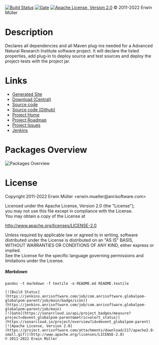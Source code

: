 [![Build Status](https://jenkins.anrisoftware.com/job/com.anrisoftware.globalpom-globalpom-parent/job/main/badge/icon)](https://jenkins.anrisoftware.com/job/com.anrisoftware.globalpom-globalpom-parent/job/main)
[![Gate](https://sonarcloud.io/api/project_badges/measure?project=devent_globalpom-parent&metric=alert_status)](https://sonarcloud.io/project/overview?id=devent_globalpom-parent)
[![Apache License, Version 2.0](https://project.anrisoftware.com/attachments/download/217/apache2.0-small.gif)](http://www.apache.org/licenses/LICENSE-2.0)
© 2011-2022 Erwin Müller

Description
===========

Declares all dependencies and all Maven plug-ins needed for a Advanced
Natural Research Institute software project. It will declare the listed
properties, add plug-in to deploy source and test sources and deploy the
project-tests with the project jar.

Links
=====

-   [Generated
    Site](https://javadoc.anrisoftware.com/com.anrisoftware.globalpom/globalpom-parent/4.6.3/index.html)
-   [Download
    (Central)](https://search.maven.org/artifact/com.anrisoftware.globalpom/globalpom-parent/4.6.3/pom)
-   [Source
    code](https://gitea.anrisoftware.com/com.anrisoftware.globalpom/globalpom-parent)
-   [Source code (Github)](https://github.com/devent/globalpom-parent)
-   [Project Home](https://project.anrisoftware.com/projects/globalpom)
-   [Project
    Roadmap](https://project.anrisoftware.com/projects/globalpom/roadmap)
-   [Project
    Issues](https://project.anrisoftware.com/projects/globalpom/issues)
-   [Jenkins](https://jenkins.anrisoftware.com/job/com.anrisoftware.globalpom-globalpom-parent)

Packages Overview
=================

![Packages Overview](https://project.anrisoftware.com/attachments/download/447/packages.svg "Packages Overview")

License
=======

Copyright 2011-2022 Erwin Müller \<erwin.mueller\@anrisoftware.com\>

Licensed under the Apache License, Version 2.0 (the "License");\
you may not use this file except in compliance with the License.\
You may obtain a copy of the License at

<http://www.apache.org/licenses/LICENSE-2.0>

Unless required by applicable law or agreed to in writing, software\
distributed under the License is distributed on an "AS IS" BASIS,\
WITHOUT WARRANTIES OR CONDITIONS OF ANY KIND, either express or
implied.\
See the License for the specific language governing permissions and\
limitations under the License.

##### Markdown

    pandoc -t markdown -f textile -o README.md README.textile

    [![Build Status](https://jenkins.anrisoftware.com/job/com.anrisoftware.globalpom-globalpom-parent/job/main/badge/icon)](https://jenkins.anrisoftware.com/job/com.anrisoftware.globalpom-globalpom-parent/job/main)
    [![Gate](https://sonarcloud.io/api/project_badges/measure?project=devent_globalpom-parent&metric=alert_status)](https://sonarcloud.io/project/overview?id=devent_globalpom-parent)
    [![Apache License, Version 2.0](https://project.anrisoftware.com/attachments/download/217/apache2.0-small.gif)](http://www.apache.org/licenses/LICENSE-2.0)
    © 2011-2022 Erwin Müller
